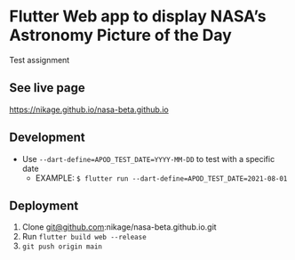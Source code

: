 # Flutter Web app to display NASA’s Astronomy Picture of the Day

Test assignment 

## See live page 

https://nikage.github.io/nasa-beta.github.io

## Development

- Use `--dart-define=APOD_TEST_DATE=YYYY-MM-DD` to test with a specific date
  - EXAMPLE: `$ flutter run --dart-define=APOD_TEST_DATE=2021-08-01`
    
## Deployment

1. Clone git@github.com:nikage/nasa-beta.github.io.git
2. Run `flutter build web --release`
3. `git push origin main`